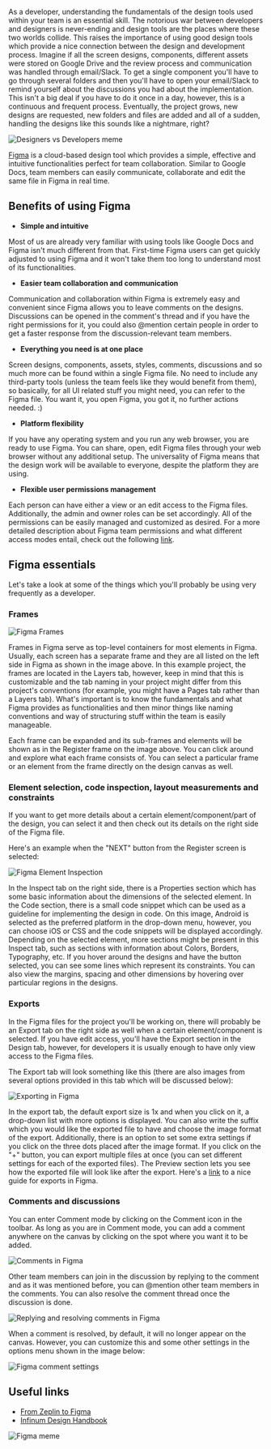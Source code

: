 As a developer, understanding the fundamentals of the design tools used within your team is an essential skill. The notorious war between
developers and designers is never-ending and design tools are the places where these two worlds collide. This raises the importance of using
good design tools which provide a nice connection between the design and development process. Imagine if all the screen designs,
components, different assets were stored on Google Drive and the review process and communication was handled through email/Slack. To get a
single component you'll have to go through several folders and then you'll have to open your email/Slack to remind yourself about the
discussions you had about the implementation. This isn't a big deal if you have to do it once in a day, however, this is a continuous and
frequent process. Eventually, the project grows, new designs are requested, new folders and files are added and all of a sudden, handling the
designs like this sounds like a nightmare, right?

![Designers vs Developers meme](/img/figma/figma_designers_vs_developers_meme.png "Designers vs Developers meme")

[Figma](https://www.figma.com) is a cloud-based design tool which provides a simple, effective and intuitive functionalities perfect for team collaboration. Similar
to Google Docs, team members can easily communicate, collaborate and edit the same file in Figma in real time.

## Benefits of using Figma

- **Simple and intuitive**

Most of us are already very familiar with using tools like Google Docs and Figma isn't much different from that. First-time Figma users can
get quickly adjusted to using Figma and it won't take them too long to understand most of its functionalities.

- **Easier team collaboration and communication**

Communication and collaboration within Figma is extremely easy and convenient since Figma allows you to leave comments on the designs.
Discussions can be opened in the comment's thread and if you have the right permissions for it, you could also @mention certain people in
order to get a faster response from the discussion-relevant team members.

- **Everything you need is at one place**

Screen designs, components, assets, styles, comments, discussions and so much more can be found within a single Figma file. No need to
include any third-party tools (unless the team feels like they would benefit from them), so basically, for all UI related stuff you might
need, you can refer to the Figma file. You want it, you open Figma, you got it, no further actions needed. :)

- **Platform flexibility**

If you have any operating system and you run any web browser, you are ready to use Figma. You can share, open, edit Figma files through your
web browser without any additional setup. The universality of Figma means that the design work will be available to everyone, despite the
platform they are using.

- **Flexible user permissions management**

Each person can have either a view or an edit access to the Figma files. Additionally, the admin and owner roles can be set accordingly. All
of the permissions can be easily managed and customized as desired. For a more detailed description about Figma team permissions and what
different access modes entail, check out the following [link](https://help.figma.com/hc/en-us/articles/360039970673-Team-permissions).

## Figma essentials

Let's take a look at some of the things which you'll probably be using very frequently as a developer.

### Frames

![Figma Frames](/img/figma/figma_frames.png "Frames in Figma")

Frames in Figma serve as top-level containers for most elements in Figma. Usually, each screen has a separate frame and they are all listed
on the left side in Figma as shown in the image above. In this example project, the frames are located in the Layers tab, however, keep in
mind that this is customizable and the tab naming in your project might differ from this project's conventions (for example, you might have
a Pages tab rather than a Layers tab). What's important is to know the fundamentals and what Figma provides as functionalities and then
minor things like naming conventions and way of structuring stuff within the team is easily manageable.

Each frame can be expanded and its sub-frames and elements will be shown as in the Register frame on the image above. You can click around
and explore what each frame consists of. You can select a particular frame or an element from the frame directly on the design canvas as
well.

### Element selection, code inspection, layout measurements and constraints

If you want to get more details about a certain element/component/part of the design, you can select it and then check out its details on the
right side of the Figma file.

Here's an example when the "NEXT" button from the Register screen is selected:

![Figma Element Inspection](/img/figma/figma_button_inspection.png "Element inspection in Figma")

In the Inspect tab on the right side, there is a Properties section which has some basic information about the dimensions of the selected
element. In the Code section, there is a small code snippet which can be used as a guideline for implementing the design in code. On this
image, Android is selected as the preferred platform in the drop-down menu, however, you can choose iOS or CSS and the code snippets will be
displayed accordingly. Depending on the selected element, more sections might be present in this Inspect tab, such as sections with
information about Colors, Borders, Typography, etc. If you hover around the designs and have the button selected, you can see some lines
which represent its constraints. You can also view the margins, spacing and other dimensions by hovering over particular regions in the
designs.

### Exports

In the Figma files for the project you'll be working on, there will probably be an Export tab on the right side as well when a certain
element/component is selected. If you have edit access, you'll have the Export section in the Design tab, however, for developers it is
usually enough to have only view access to the Figma files.

The Export tab will look something like this (there are also images from several options provided in this tab which will be discussed
below):

![Exporting in Figma](/img/figma/figma_exports.png "Exporting in Figma")

In the export tab, the default export size is 1x and when you click on it, a drop-down list with more options is displayed. You can also
write the suffix which you would like the exported file to have and choose the image format of the export. Additionally, there is an option
to set some extra settings if you click on the three dots placed after the image format. If you click on the "+" button, you can export
multiple files at once (you can set different settings for each of the exported files). The Preview section lets you see how the exported
file will look like after the export. Here's
a [link](https://help.figma.com/hc/en-us/articles/360040028114-Guide-to-exports-in-Figma) to a nice guide for exports in
Figma.

### Comments and discussions

You can enter Comment mode by clicking on the Comment icon in the toolbar. As long as you are in Comment mode, you can add a comment
anywhere on the canvas by clicking on the spot where you want it to be added.

![Comments in Figma](/img/figma/figma_comment.png "Comments in Figma")

Other team members can join in the discussion by replying to the comment and as it was mentioned before, you can @mention other team members
in the comments. You can also resolve the comment thread once the discussion is done.

![Replying and resolving comments in Figma](/img/figma/figma_comment_resolve.png "Replying and resolving comments in Figma")

When a comment is resolved, by default, it will no longer appear on the canvas. However, you can customize this and some other settings in
the options menu shown in the image below:

![Figma comment settings](/img/figma/figma_comment_settings.png "Comment settings in Figma")


## Useful links

- [From Zeplin to Figma](https://infinum.com/blog/zeplin-to-figma)
- [Infinum Design Handbook](https://infinum.com/handbook/design)


![Figma meme](/img/figma/figma_lion_king_meme.jpg "Figma meme")
